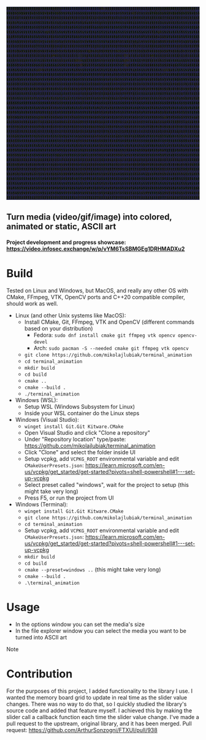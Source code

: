 ![Animation showcase](docs/showcase.gif "Animation showcase")

## Turn media (video/gif/image) into colored, animated or static, ASCII art
#### Project development and progress showcase: https://video.infosec.exchange/w/p/vYM6TsSBMGEg1DRHMADXu2

# Build
Tested on Linux and Windows, but MacOS, and really any other OS with CMake, FFmpeg, VTK, OpenCV ports and C++20 compatible compiler, should work as well.

* Linux (and other Unix systems like MacOS):
    * Install CMake, Git, FFmpeg, VTK and OpenCV (different commands based on your distribution)
        * Fedora: `sudo dnf install cmake git ffmpeg vtk opencv opencv-devel`
        * Arch: `sudo pacman -S --needed cmake git ffmpeg vtk opencv`
    * `git clone https://github.com/mikolajlubiak/terminal_animation`
    * `cd terminal_animation`
    * `mkdir build`
    * `cd build`
    * `cmake ..`
    * `cmake --build .`
    * `./terminal_animation`
* Windows (WSL):
    * Setup WSL (Windows Subsystem for Linux)
    * Inside your WSL container do the Linux steps
* Windows (Visual Studio):
    * `winget install Git.Git Kitware.CMake`
    * Open Visual Studio and click "Clone a repository"
    * Under "Repository location" type/paste: https://github.com/mikolajlubiak/terminal_animation
    * Click "Clone" and select the folder inside UI
    * Setup vcpkg, add `VCPKG_ROOT` environmental variable and edit `CMakeUserPresets.json`: https://learn.microsoft.com/en-us/vcpkg/get_started/get-started?pivots=shell-powershell#1---set-up-vcpkg
    * Select preset called "windows", wait for the project to setup (this might take very long)
    * Press F5, or run the project from UI
* Windows (Terminal):
    * `winget install Git.Git Kitware.CMake`
    * `git clone https://github.com/mikolajlubiak/terminal_animation`
    * `cd terminal_animation`
    * Setup vcpkg, add `VCPKG_ROOT` environmental variable and edit `CMakeUserPresets.json`: https://learn.microsoft.com/en-us/vcpkg/get_started/get-started?pivots=shell-powershell#1---set-up-vcpkg
    * `mkdir build`
    * `cd build`
    * `cmake --preset=windows ..` (this might take very long)
    * `cmake --build .`
    * `.\terminal_animation`

# Usage
* In the options window you can set the media's size
* In the file explorer window you can select the media you want to be turned into ASCII art

> [!NOTE]
> # Contribution
> For the purposes of this project, I added functionality to the library I use.
> I wanted the memory board grid to update in real time as the slider value changes.
> There was no way to do that, so I quickly studied the library's source code and added that feature myself.
> I achieved this by making the slider call a callback function each time the slider value change.
> I've made a pull request to the upstream, original library, and it has been merged.
> Pull request: https://github.com/ArthurSonzogni/FTXUI/pull/938
